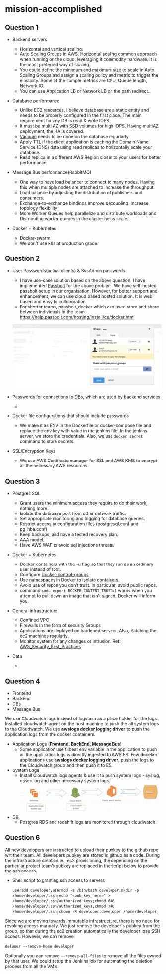 mission-accomplished
====================

Question 1
----------

* Backend servers
  * Horizontal and vertical scaling.
  * Auto Scaling Groups in AWS. Horizontal scaling common approach when running on the cloud, leveraging it commodity hardware. It is the most preferred way of scaling.
  * You could define the minimum and maximum size to scale in Auto Scaling Groups and assign a scaling policy and metric to trigger the elasticity. Some of the sample metrics are CPU, Queue length, Network IO.
  * You can use Application LB or Network LB on the path redirect.

* Database performance
  * Unlike EC2 resources, I believe database are a static entity and needs to be properly configured in the first place. The main requirement for any DB is read & write IOPS.
  * It must be multi AZ with SSD volumes for high IOPS. Having multiAZ deployment, the HA is covered.
  * [Vacuum][] needs to be done on the database regurlarly.
  * Apply TTL if the client application is caching the Domain Name Service (DNS) data using read replicas to horizontally scale your database.
  * Read replica in a different AWS Region closer to your users for better performance

* Message Bus performance(RabbitMQ)
  * One way to have load balancer to connect to many nodes. Having this when multiple nodes are attached to increase the throughput.
  * Load balance by adjusting the distribution of publishers and consumers.
  * Exchange-to-exchange bindings improve decoupling, increase topology flexibility
  * More Worker Queues help parallelize and distribute workloads and  Distributing worker queues in the cluster helps scale.

* Docker + Kubernetes
  * Docker-swarm
  * We don't use k8s at production grade.

Question 2
----------

* User Passwords(actual clients) & SysAdmin passwords
  * I have use-case solution based on the above question. I have implemented [Passbolt][] for the above problem. We have self-hosted passbolt setup in our organisation. However, for better support and enhancement, we can use cloud based hosted solution. It is web based and easy to colloboration
  * For shorter teams, passbolt_docker which can used store and share between individuals in the team. https://help.passbolt.com/hosting/install/ce/docker.html

  ![Passbolt](https://github.com/karthikholla/mission-accomplished/blob/master/images/passbolt.png)

* Passwords for connections to DBs, which are used by backend services
  * <pending>

* Docker file configurations that should include passwords
  * We make it as ENV in the Dockerfile or docker-compose file and  replace the env key with value in the jenkins file. In the jenkins server, we store the credentials. Also, we use `docker secret` command to store secrets.

* SSL/Encryption Keys
  * We use AWS Certificate manager for SSL and AWS KMS to encrypt all the necessary AWS resources.

Question 3
----------

* Postgres SQL
  * Grant users the minimum access they require to do their work, nothing more.
  * Isolate the database port from other network traffic.
  * Set appropriate monitoring and logging for database queries.
  * Restrict access to configuration files (postgresql.conf and pg_hba.conf)
  * Keep backups, and have a tested recovery plan.
  * AAA model.
  * Have AWS WAF to avoid sql injections threats.

* Docker + Kubernetes
  * Docker containers with the -u flag so that they run as an ordinary user instead of root.
  * Configure [Docker-control-groups][]
  * Use namespaces in Docker to isolate containers.
  * Avoid use of repos you don’t trust. In particular, avoid public repos.
  * command `sudo export DOCKER_CONTENT_TRUST=1` warns when you attempt to pull down an image that isn't signed, Docker will inform you.

* General infrastructure
  * Confined VPC
  * Firewalls in the form of security Groups
  * Applications are deployed on hardened servers. Also, Patching the ec2 machines regularly.
  * Monitor system for any changes or intrusion.
  Ref: [AWS_Security_Best_Practices][]

* Data
  * <pending>


Question 4
----------

* Frontend
* BackEnd
* DBs
* Message Bus

We use Cloudwatch logs instead of logstash as a place holder for the logs. Installed cloudwatch agent on the host machine to push the all system logs to the Cloudwatch. We use **awslogs docker logging driver** to push the application logs from the docker containers.
* Application Logs (**Frontend, BackEnd, Message Bus**)
  * Some application use filbeat env variable in the application to push all the application logs is directly ingested to AWS ES. Few doceker applications use **awslogs docker logging driver**, push the logs to the Cloudwatch group and then push it to ES.
* System Logs
  * Install Cloudwatch logs agents & use it to push system logs - syslog, ossec.log and other necessary system logs.
![Image of Architecture](https://github.com/karthikholla/mission-accomplished/blob/master/images/diagram2.png)
* DB
  * Postgres RDS and redshift logs are monitored through cloudwatch.

Question 6
----------

All new developers are instructed to upload their pubkey to the github repo wrt their team. All developers pubkey are stored in github as a code. During the infrastructure creation ie., ec2 provisioning, the depending on the particular project team’s pubkey are replaced in the script below to provide the ssh access.

* Shell script to granting ssh access to servers

  `useradd developer;usermod -s /bin/bash developer;mkdir -p /home/developer/.ssh;echo "<pub_key_here>" > /home/developer/.ssh/authorized_keys;chmod 600 /home/developer/.ssh/authorized_keys;chmod 700 /home/developer/.ssh;chown -R developer:developer /home/developer;`

Since we are moving towards immutable infrastructure, there is no need for revoking access manually. We just remove the developer's pubkey from the group, so that during the ec2 creation automatically the developer lose SSH access. However, we can remove

  `deluser --remove-home developer`

Optionally you can remove `--remove-all-files` to remove all the files owned by that user. We could setup the Jenkins job for automating the deletion process from all the VM's.

[Passbolt]: https://www.passbolt.com/
[Vacuum]: https://github.com/awsdocs/amazon-rds-user-guide/blob/master/doc_source/CHAP_BestPractices.md#working-with-the-postgresql-autovacuum-feature
[Docker-control-groups]: https://docs.docker.com/engine/security/security/
[AWS_Security_Best_Practices]: https://d1.awsstatic.com/whitepapers/Security/AWS_Security_Best_Practices.pdf
